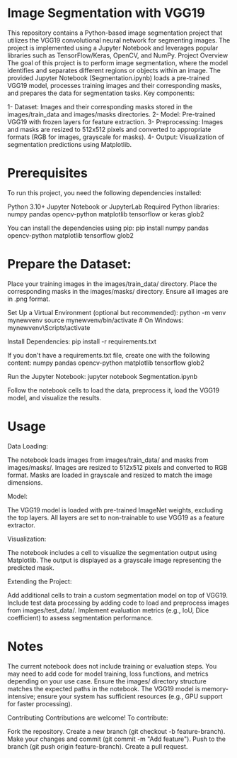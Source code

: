 # Image Segmentation with VGG19
This repository contains a Python-based image segmentation project that utilizes the VGG19 convolutional neural network for segmenting images. The project is implemented using a Jupyter Notebook and leverages popular libraries such as TensorFlow/Keras, OpenCV, and NumPy.
Project Overview
The goal of this project is to perform image segmentation, where the model identifies and separates different regions or objects within an image. The provided Jupyter Notebook (Segmentation.ipynb) loads a pre-trained VGG19 model, processes training images and their corresponding masks, and prepares the data for segmentation tasks.
Key components:

1- Dataset: Images and their corresponding masks stored in the images/train_data and images/masks directories.
2- Model: Pre-trained VGG19 with frozen layers for feature extraction.
3- Preprocessing: Images and masks are resized to 512x512 pixels and converted to appropriate formats (RGB for images, grayscale for masks).
4- Output: Visualization of segmentation predictions using Matplotlib.


# Prerequisites
To run this project, you need the following dependencies installed:

Python 3.10+
Jupyter Notebook or JupyterLab
Required Python libraries:
numpy
pandas
opencv-python
matplotlib
tensorflow or keras
glob2



You can install the dependencies using pip:
pip install numpy pandas opencv-python matplotlib tensorflow glob2


# Prepare the Dataset:

Place your training images in the images/train_data/ directory.
Place the corresponding masks in the images/masks/ directory.
Ensure all images are in .png format.


Set Up a Virtual Environment (optional but recommended):
python -m venv mynewvenv
source mynewvenv/bin/activate  # On Windows: mynewvenv\Scripts\activate


Install Dependencies:
pip install -r requirements.txt

If you don't have a requirements.txt file, create one with the following content:
numpy
pandas
opencv-python
matplotlib
tensorflow
glob2


Run the Jupyter Notebook:
jupyter notebook Segmentation.ipynb

Follow the notebook cells to load the data, preprocess it, load the VGG19 model, and visualize the results.


# Usage

Data Loading:

The notebook loads images from images/train_data/ and masks from images/masks/.
Images are resized to 512x512 pixels and converted to RGB format.
Masks are loaded in grayscale and resized to match the image dimensions.


Model:

The VGG19 model is loaded with pre-trained ImageNet weights, excluding the top layers.
All layers are set to non-trainable to use VGG19 as a feature extractor.


Visualization:

The notebook includes a cell to visualize the segmentation output using Matplotlib.
The output is displayed as a grayscale image representing the predicted mask.


Extending the Project:

Add additional cells to train a custom segmentation model on top of VGG19.
Include test data processing by adding code to load and preprocess images from images/test_data/.
Implement evaluation metrics (e.g., IoU, Dice coefficient) to assess segmentation performance.



# Notes

The current notebook does not include training or evaluation steps. You may need to add code for model training, loss functions, and metrics depending on your use case.
Ensure the images/ directory structure matches the expected paths in the notebook.
The VGG19 model is memory-intensive; ensure your system has sufficient resources (e.g., GPU support for faster processing).

Contributing
Contributions are welcome! To contribute:

Fork the repository.
Create a new branch (git checkout -b feature-branch).
Make your changes and commit (git commit -m "Add feature").
Push to the branch (git push origin feature-branch).
Create a pull request.

